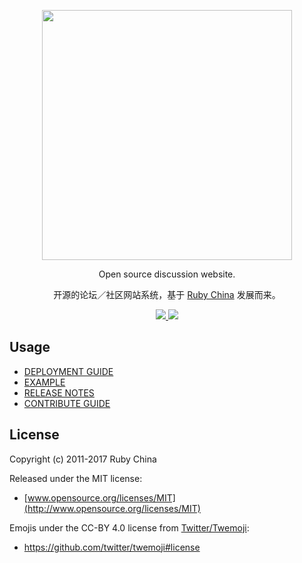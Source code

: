 <p align="center">
  <img src="https://homeland.ruby-china.org/images/text-logo.svg" width="400" />
  <p align="center">Open source discussion website.</p>
  <p align="center">开源的论坛／社区网站系统，基于 <a href="https://ruby-china.org">Ruby China</a> 发展而来。</p>
  <p align="center">
    <a href="https://travis-ci.org/ruby-china/homeland">
      <img src="https://travis-ci.org/ruby-china/homeland.svg?branch=master" />
    </a>
    <a href="https://codecov.io/github/ruby-china/homeland?branch=master">
      <img src="https://codecov.io/github/ruby-china/homeland/coverage.svg?branch=master" />
    </a>
  </p>
</p>

## Usage

- [DEPLOYMENT GUIDE](https://homeland.ruby-china.org)
- [EXAMPLE](https://homeland.ruby-china.org/expo)
- [RELEASE NOTES](https://github.com/ruby-china/homeland/releases)
- [CONTRIBUTE GUIDE](https://github.com/ruby-china/homeland/blob/master/CONTRIBUTE.md)

## License

Copyright (c) 2011-2017 Ruby China

Released under the MIT license:

* [www.opensource.org/licenses/MIT](http://www.opensource.org/licenses/MIT)

Emojis under the CC-BY 4.0 license from [Twitter/Twemoji][twemoji]:

* https://github.com/twitter/twemoji#license

[twemoji]: https://github.com/twitter/twemoji
